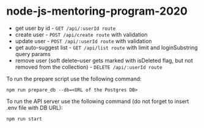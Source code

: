 # node-js-mentoring-program-2020

* get user by id - `GET /api/:userId route`
* create user - `POST /api/create route` with validation
* update user - `POST /api/:userId route` with validation
* get auto-suggest list - `GET /api/list route` with limit and loginSubstring query params
* remove user (soft delete–user gets marked with isDeleted flag, but not removed from the collection) - `DELETE /api/:userId route`

To run the prepare script use the following command:

`npm run prepare_db --db=<URL of the Postgres DB>`

To run the API server use the following command (do not forget to insert .env file with DB URL):

`npm run start`
